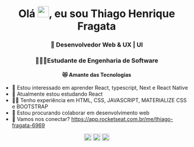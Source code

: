<h1 align="center">Olá <img src="https://raw.githubusercontent.com/kaueMarques/kaueMarques/master/hi.gif" width="30px">, eu sou Thiago Henrique Fragata</h1>
<h3 align="center">🦄 Desenvolvedor Web & UX | UI</h3>
<h3 align="center">👨🏻‍🎓Estudante de Engenharia de Software</h3>
<h4 align="center">😻 Amante das Tecnologias</h4>

- 👀 Estou interessado em aprender React, typescript, Next e React Native
- 🌱 Atualmente estou estudando React
- ✌🏼  Tenho experiência em HTML, CSS, JAVASCRIPT, MATERIALIZE CSS e BOOTSTRAP
- 💞️ Estou procurando colaborar em desenvolvimento web
- 🚀 Vamos nos conectar? https://app.rocketseat.com.br/me/thiago-fragata-6969

<p align="center">
<a href="https://www.linkedin.com/in/thiago-henrique-fragata-2603b5207/" target="blank"><img align="center" src="https://cdn.jsdelivr.net/npm/simple-icons@3.0.1/icons/linkedin.svg" alt="thiagofragata" height="20" width="20" /></a>
<a href="https://www.facebook.com/tfragata" target="blank"><img align="center" src="https://cdn.jsdelivr.net/npm/simple-icons@3.0.1/icons/facebook.svg" alt="thiagofragata" height="20" width="20" /></a>
<a href="https://www.instagram.com/_thiagofragata/" target="blank"><img align="center" src="https://cdn.jsdelivr.net/npm/simple-icons@3.0.1/icons/instagram.svg" alt="thiagofragata" height="20" width="20" /></a>
</p>

<!---
ThiagoFragata/ThiagoFragata is a ✨ special ✨ repository because its `README.md` (this file) appears on your GitHub profile.
You can click the Preview link to take a look at your changes.
--->
